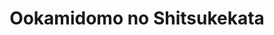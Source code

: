 --- 
title: "Ookamidomo no Shitsukekata"
publishdate: "2019-7-11T16:48:46+02:00"
src: "https://365manga.net/manga/ookamidomo-no-shitsukekata"
image: "https://data.365manga.net/images/thumbnails/15762-ookamidomo-no-shitsukekata.jpg"
description: "Origawa Industry Public High School is a school filled with rough men. There's only one girl in this high school packed with wolves. But this little sheep isn't an ordinary person!"
---